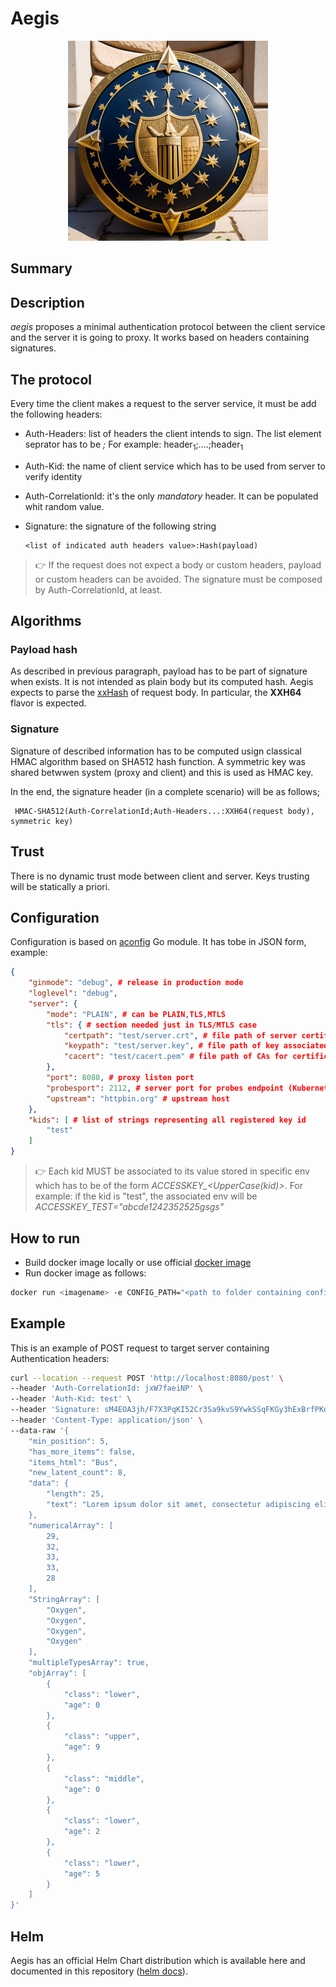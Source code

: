 # Aegis

<p align="center">
  <img src="images/logo.jpeg" alt="Logo" width="320px" height="320px">
</p>

## Summary

## Description

*aegis* proposes a minimal authentication protocol between the client service and the server it is going to proxy. It works based on headers containing signatures.

## The protocol

Every time the client makes a request to the server service, it must be add the following headers:

- Auth-Headers: list of headers the client intends to sign. The list element seprator has to be *;*
For example: header<sub>1</sub>;....;header<sub>1</sub>
- Auth-Kid: the name of client service which has to be used from server to verify identity
- Auth-CorrelationId: it's the only *mandatory* header. It can be populated whit random value.
- Signature: the signature of the following string
  
      <list of indicated auth headers value>:Hash(payload)

> 👉 If the request does not expect a body or custom headers, payload or custom headers can be avoided. The signature must be composed by Auth-CorrelationId, at least.

## Algorithms

### Payload hash

As described in previous paragraph, payload has to be part of signature when exists. It is not intended as plain body but its computed hash.
Aegis expects to parse the [xxHash](https://xxhash.com/) of request body. In particular, the **XXH64** flavor is expected.

### Signature

Signature of described information has to be computed usign classical HMAC algorithm based on SHA512 hash function. A symmetric key was shared betwwen system (proxy and client) and this is used as HMAC key.

In the end, the signature header (in a complete scenario) will be as follows;

```
 HMAC-SHA512(Auth-CorrelationId;Auth-Headers...:XXH64(request body), symmetric key)
```

## Trust

There is no dynamic trust mode between client and server. Keys trusting will be statically a priori.

## Configuration

Configuration is based on [aconfig](https://github.com/cristalhq/aconfig) Go module. It has tobe in JSON form, example:

```json
{
    "ginmode": "debug", # release in production mode
    "loglevel": "debug",
    "server": {
        "mode": "PLAIN", # can be PLAIN,TLS,MTLS
        "tls": { # section needed just in TLS/MTLS case
            "certpath": "test/server.crt", # file path of server certificate
            "keypath": "test/server.key", # file path of key associated with server certificate
            "cacert": "test/cacert.pem" # file path of CAs for certificate verification (MTLS)
        },
        "port": 8080, # proxy listen port
        "probesport": 2112, # server port for probes endpoint (Kubernetes feat)
        "upstream": "httpbin.org" # upstream host
    },
    "kids": [ # list of strings representing all registered key id
        "test"
    ]
}
```

> 👉 Each kid MUST be associated to its value stored in specific env which has to be of the form *ACCESSKEY_<UpperCase(kid)>*. For example: if the kid is "test", the associated env will be *ACCESSKEY_TEST="abcde1242352525gsgs"*

## How to run

- Build docker image locally or use official [docker image](https://hub.docker.com/repository/docker/matteos93/aegis)
- Run docker image as follows:

```bash
docker run <imagename> -e CONFIG_PATH="<path to folder containing config.json>" -e ACCESSKEY_<KID1>="<secret value>" ... -e ACCESSKEY_<KIDn>="<secret value>" -p 8080:8080
```

## Example

This is an example of POST request to target server containing Authentication headers:

```bash
curl --location --request POST 'http://localhost:8080/post' \
--header 'Auth-CorrelationId: jxW7faeiNP' \
--header 'Auth-Kid: test' \
--header 'Signature: sM4EOA3jh/F7X3PqKI52Cr3Sa9kvS9YwkSSqFKGy3hExBrfPKoro3w3eJSq26Yw7I7ydesiXgcjxkMGLMVfiNQ==' \
--header 'Content-Type: application/json' \
--data-raw '{
    "min_position": 5,
    "has_more_items": false,
    "items_html": "Bus",
    "new_latent_count": 8,
    "data": {
        "length": 25,
        "text": "Lorem ipsum dolor sit amet, consectetur adipiscing elit, sed do eiusmod tempor incididunt ut labore et dolore magna aliqua. Ut enim ad minim veniam, quis nostrud exercitation ullamco laboris nisi ut aliquip ex ea commodo consequat."
    },
    "numericalArray": [
        29,
        32,
        33,
        33,
        28
    ],
    "StringArray": [
        "Oxygen",
        "Oxygen",
        "Oxygen",
        "Oxygen"
    ],
    "multipleTypesArray": true,
    "objArray": [
        {
            "class": "lower",
            "age": 0
        },
        {
            "class": "upper",
            "age": 9
        },
        {
            "class": "middle",
            "age": 0
        },
        {
            "class": "lower",
            "age": 2
        },
        {
            "class": "lower",
            "age": 5
        }
    ]
}'
```

## Helm

Aegis has an official Helm Chart distribution which is available here and documented in this repository ([helm docs](aegis/README.md)).

